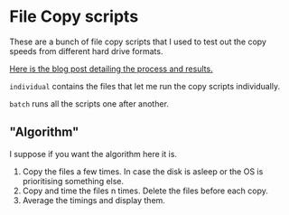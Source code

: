 # File Copy scripts

These are a bunch of file copy scripts that I used to test out the copy speeds from different hard drive formats.

[Here is the blog post detailing the process and results.](http://www.chaijiaxun.com/wrangling-with-filesystems)

`individual` contains the files that let me run the copy scripts individually.

`batch` runs all the scripts one after another.


## "Algorithm"

I suppose if you want the algorithm here it is.

1. Copy the files a few times. In case the disk is asleep or the OS is prioritising something else.
2. Copy and time the files n times. Delete the files before each copy.
3. Average the timings and display them.
